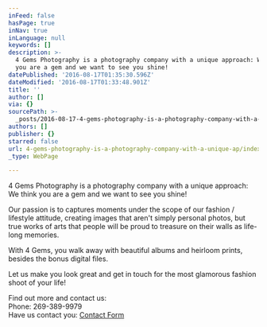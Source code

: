 ```yaml
---
inFeed: false
hasPage: true
inNav: true
inLanguage: null
keywords: []
description: >-
  4 Gems Photography is a photography company with a unique approach: We think
  you are a gem and we want to see you shine! 
datePublished: '2016-08-17T01:35:30.596Z'
dateModified: '2016-08-17T01:33:48.901Z'
title: ''
author: []
via: {}
sourcePath: >-
  _posts/2016-08-17-4-gems-photography-is-a-photography-company-with-a-unique-ap.md
authors: []
publisher: {}
starred: false
url: 4-gems-photography-is-a-photography-company-with-a-unique-ap/index.html
_type: WebPage

---
```

4 Gems Photography is a photography company with a unique approach: We think you are a gem and we want to see you shine! 

Our passion is to captures moments under the scope of our fashion / lifestyle attitude, creating images that aren't simply personal photos, but true works of arts that people will be proud to treasure on their walls as life-long memories. 

With 4 Gems, you walk away with beautiful albums and heirloom prints, besides the bonus digital files. 

Let us make you look great and get in touch for the most glamorous fashion shoot of your life! 

Find out more and contact us:   
Phone: 269-389-9979  
Have us contact you: [Contact Form][0]

[0]: http://apps.4gemsphotography.com/Info/